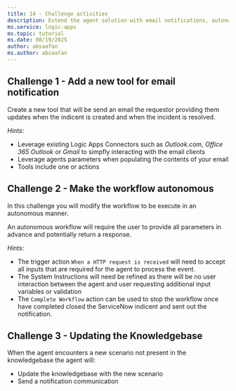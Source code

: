 ```yaml
---
title: 14 - Challenge activities
description: Extend the agent solution with email notifications, autonomous execution, and knowledge base updates.
ms.service: logic-apps
ms.topic: tutorial
ms.date: 08/19/2025
author: absaafan
ms.author: absaafan
---
```


## Challenge 1 - Add a new tool for email notification
Create a new tool that will be send an email the requestor providing them updates when the indicent is created and when the incident is resolved.

*Hints:*
- Leverage  existing Logic Apps Connectors such as *Outlook.com*, *Office 365 Outlook* or *Gmail* to simpfly interacting with the email clients
- Leverage agents parameters when populating the contents of your email
- Tools include one or actions

## Challenge 2 - Make the workflow autonomous 
In this challenge you will modify the workflow to be execute in an autonomous manner. 

An autonomous workflow will require the user to provide all parameters in advance and potentially return a response.

*Hints:*
- The trigger action `When a HTTP request is received` will need to accept all inputs that are required for the agent to process the event.
- The System Instructions will need be refined as there will be no user interaction between the agent and user requesting additional input variables or validation
- The `Complete Workflow` action can be used to stop the workflow once have completed closed the ServiceNow indicent and sent out the notification.

## Challenge 3 - Updating the Knowledgebase
When the agent encounters a new scenario not present in the knowledgebase the agent will:
- Update the knowledgebase with the new scenario
- Send a notification communication



